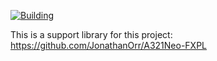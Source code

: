 [![Building](https://github.com/rico23rico/xpfiles/actions/workflows/cmake.yml/badge.svg)](https://github.com/rico23rico/xpfiles/actions)


This is a support library for this project: https://github.com/JonathanOrr/A321Neo-FXPL
